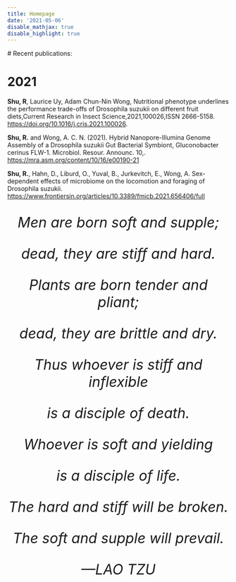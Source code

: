 ```yaml
---
title: Homepage
date: '2021-05-06'
disable_mathjax: true
disable_highlight: true
---
```

<script async src="https://cse.google.com/cse.js?cx=f74588befb8a640c7">
</script>
<div class="gcse-search"></div>
# Recent publications:

# 2021

**Shu, R**, Laurice Uy, Adam Chun-Nin Wong, Nutritional phenotype underlines the performance trade-offs of Drosophila suzukii on different fruit diets,Current Research in Insect Science,2021,100026,ISSN 2666-5158. https://doi.org/10.1016/j.cris.2021.100026.

**Shu, R.** and Wong, A. C. N. (2021). Hybrid Nanopore-Illumina Genome Assembly of a Drosophila suzukii Gut Bacterial Symbiont, Gluconobacter cerinus FLW-1. Microbiol. Resour. Announc. 10,. https://mra.asm.org/content/10/16/e00190-21 

**Shu, R.**, Hahn, D., Liburd, O., Yuval, B., Jurkevitch, E., Wong, A. Sex-dependent effects of microbiome on the locomotion and foraging of Drosophila suzukii. https://www.frontiersin.org/articles/10.3389/fmicb.2021.656406/full 


<center>
<font size=6>
 
*Men are born soft and supple;*

*dead, they are stiff and hard.*

*Plants are born tender and pliant;*
 
*dead, they are brittle and dry.*
 
*Thus whoever is stiff and inflexible*
 
*is a disciple of death.*
 
*Whoever is soft and yielding*
 
*is a disciple of life.*
 
*The hard and stiff will be broken.*
 
*The soft and supple will prevail.*
 
*—LAO TZU*
</font>
</center>
